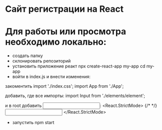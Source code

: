 # Сайт регистрации на React

# Для работы или просмотра необходимо локально:
- создать папку
- склонировать репозиторий
- установить приложение реакт 
npx create-react-app my-app
cd my-app
- войти в index.js и внести изменения:

закоментить
import './index.css';
import App from './App';
<App /> 

добавить, где все импорты:
import Input from './elements/element';

и в root добавить <Input />:
<React.StrictMode>
   {/*  <App /> */}
    <Input />
  </React.StrictMode>
  
  - запустить npm start
